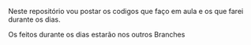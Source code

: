 Neste repositório vou postar os codigos que faço em aula e os que farei durante os dias.

Os feitos durante os dias estarão nos outros Branches
